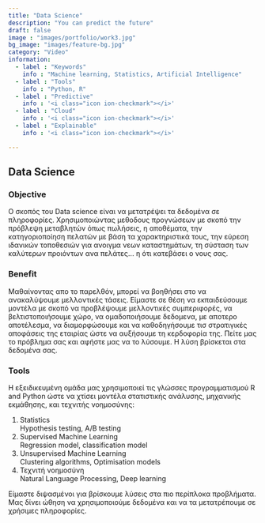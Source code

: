 ```yaml
---
title: "Data Science"
description: "You can predict the future"
draft: false
image : "images/portfolio/work3.jpg"
bg_image: "images/feature-bg.jpg"
category: "Video"
information:
  - label : "Keywords"
    info : "Machine learning, Statistics, Artificial Intelligence"
  - label : "Tools"
    info : "Python, R"
  - label : "Predictive"
    info : '<i class="icon ion-checkmark"></i>'
  - label : "Cloud"
    info : '<i class="icon ion-checkmark"></i>'
  - label : "Explainable"
    info : '<i class="icon ion-checkmark"></i>'

---
```


## Data Science

<h3> Objective </h3>

Ο σκοπός του Data science είναι να μετατρέψει τα δεδομένα σε πληροφορίες. Χρησιμοποιώντας μεθοδους προγνώσεων με σκοπό την πρόβλεψη μεταβλητών όπως πωλήσεις, η αποθέματα, την κατηγοριοποίηση πελατών με βάση τα χαρακτηριστικά τους, την εύρεση ιδανικών τοποθεσιών για ανοιγμα νεων καταστημάτων, τη σύσταση των καλύτερων προιόντων ανα πελάτες... η ότι κατεβάσει ο νους σας.
<h3> Benefit </h3>

Μαθαίνοντας απο το παρελθόν, μπορεί να βοηθήσει στο να ανακαλύψουμε μελλοντικές τάσεις.
Είμαστε σε θέση να εκπαιδεύσουμε μοντέλα με σκοπό να προβλέψουμε μελλοντικές συμπεριφορές, να βελτιστοποιήσουμε χώρο, να ομαδοποιήσουμε δεδομενα, με αποτερο αποτέλεσμα, να διαμορφώσουμε και να καθοδηγήσουμε τισ στρατιγικές αποφάσεις της εταιρίας ώστε να αυξήσουμε τη κερδοφορία της.
Πείτε μας το πρόβλημα σας και αφήστε μας να το λύσουμε. Η λύση βρίσκεται στα δεδομένα σας.

<h3> Tools </h3>

Η εξειδικευμένη ομάδα μας χρησιμοποιεί τις γλώσσες προγραμματισμού R and Python ώστε να χτίσει μοντέλα στατιστικής ανάλυσης, μηχανικής εκμάθησης, και τεχνιτής νοημοσύνης: 

<ol>
  <li>Statistics</li> Hypothesis testing, A/B testing
  <li>Supervised Machine Learning</li> Regression model, classification model
  <li>Unsupervised Machine Learning</li> Clustering algorithms, Optimisation models
  <li>Τεχνιτή νοημοσύνη</li> Natural Language Processing, Deep learning
</ol>

Είμαστε διψασμένοι για βρίσκουμε λύσεις στα πιο περίπλοκα προβλήματα. Μας δίνει ώθηση να χρησιμοποιούμε δεδομένα και να τα μετατρέπουμε σε χρήσιμες πληροφορίες.
